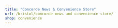 ```yaml
---
title: "Concorde News & Convenience Store"
url: /bristol/concorde-news-and-convenience-store/
shop: convenience
---
```

